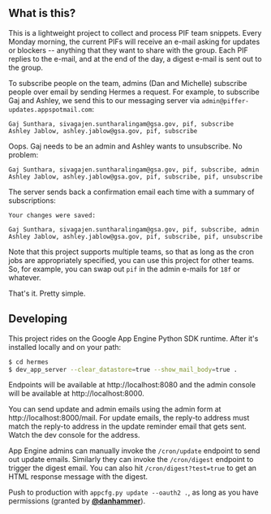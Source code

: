 ## What is this?

This is a lightweight project to collect and process PIF team snippets.  Every Monday morning, the current PIFs will receive an e-mail asking for updates or blockers -- anything that they want to share with the group.  Each PIF replies to the e-mail, and at the end of the day, a digest e-mail is sent out to the group.

To subscribe people on the team, admins (Dan and Michelle) subscribe people over email by sending Hermes a request. For example, to subscribe Gaj and Ashley, we send this to our messaging server via `admin@piffer-updates.appspotmail.com`:

```
Gaj Sunthara, sivagajen.suntharalingam@gsa.gov, pif, subscribe
Ashley Jablow, ashley.jablow@gsa.gov, pif, subscribe
```

Oops. Gaj needs to be an admin and Ashley wants to unsubscribe. No problem:

```
Gaj Sunthara, sivagajen.suntharalingam@gsa.gov, pif, subscribe, admin
Ashley Jablow, ashley.jablow@gsa.gov, pif, subscribe, pif, unsubscribe
```

The server sends back a confirmation email each time with a summary of subscriptions:

```
Your changes were saved:

Gaj Sunthara, sivagajen.suntharalingam@gsa.gov, pif, subscribe, admin
Ashley Jablow, ashley.jablow@gsa.gov, pif, subscribe, pif, unsubscribe
```

Note that this project supports multiple teams, so that as long as the cron jobs are appropriately specified, you can use this project for other teams.  So, for example, you can swap out `pif` in the admin e-mails for `18f` or whatever.

That's it. Pretty simple. 

## Developing

This project rides on the Google App Engine Python SDK runtime. After it's installed locally and on your path:

```bash
$ cd hermes
$ dev_app_server --clear_datastore=true --show_mail_body=true .
```

Endpoints will be available at http://localhost:8080 and the admin console will be available at http://localhost:8000. 

You can send update and admin emails using the admin form at http://localhost:8000/mail. For update emails, the reply-to address must match the reply-to address in the update reminder email that gets sent. Watch the dev console for the address.

App Engine admins can manually invoke the `/cron/update` endpoint to send out update emails. Similarly they can invoke the `/cron/digest` endpoint to trigger the digest email. You can also hit `/cron/digest?test=true` to get an HTML response message with the digest.

Push to production with `appcfg.py update --oauth2 .`, as long as you have permissions (granted by [**@danhammer**](https://github.com/danhammer)).